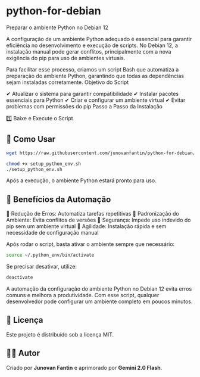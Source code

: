 # python-for-debian
Preparar o ambiente Python no Debian 12




A configuração de um ambiente Python adequado é essencial para garantir eficiência no desenvolvimento e execução de scripts. No Debian 12, a instalação manual pode gerar conflitos, principalmente com a nova exigência do pip para uso de ambientes virtuais.

Para facilitar esse processo, criamos um script Bash que automatiza a preparação do ambiente Python, garantindo que todas as dependências sejam instaladas corretamente.
Objetivo do Script

✔ Atualizar o sistema para garantir compatibilidade
✔ Instalar pacotes essenciais para Python
✔ Criar e configurar um ambiente virtual
✔ Evitar problemas com permissões do pip
Passo a Passo da Instalação

1️⃣ Baixe e Execute o Script

## 🚀 Como Usar
```bash
wget https://raw.githubusercontent.com/junovanfantin/python-for-debian/refs/heads/main/setup_python_env.sh

chmod +x setup_python_env.sh
./setup_python_env.sh
```
Após a execução, o ambiente Python estará pronto para uso.


## 📌 Benefícios da Automação

🔹 Redução de Erros: Automatiza tarefas repetitivas
🔹 Padronização do Ambiente: Evita conflitos de versões
🔹 Segurança: Impede uso indevido do pip sem um ambiente virtual
🔹 Agilidade: Instalação rápida e sem necessidade de configuração manual

Após rodar o script, basta ativar o ambiente sempre que necessário:
```bash
source ~/.python_env/bin/activate
```

Se precisar desativar, utilize:
```bash
deactivate
```


A automação da configuração do ambiente Python no Debian 12 evita erros comuns e melhora a produtividade. Com esse script, qualquer desenvolvedor pode configurar um ambiente completo em poucos minutos.


## 📜 Licença
Este projeto é distribuído sob a licença MIT.


## 👨‍💻 Autor
Criado por **Junovan Fantin** e aprimorado por **Gemini 2.0 Flash**.

